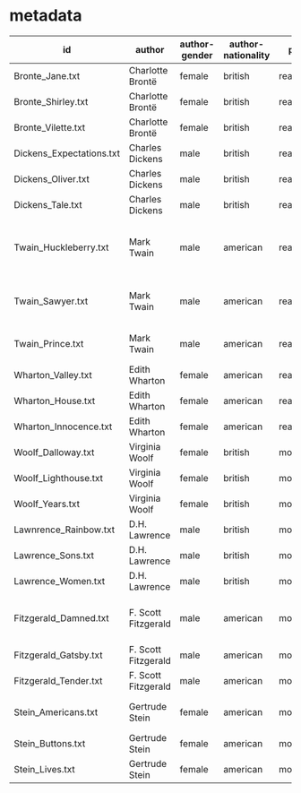 # metadata

| id                      | author               | author-gender | author-nationality | period     | title                           | year |
| ----------------------- | -------------------- | ------------- | ------------------ | ---------- | ------------------------------- | ---- |
| Bronte_Jane.txt         | Charlotte Brontë     | female        | british            | realism    | Jane Eyre                       | 1847 |
| Bronte_Shirley.txt      | Charlotte Brontë     | female        | british            | realism    | Shirley                         | 1849 |
| Bronte_Vilette.txt      | Charlotte Brontë     | female        | british            | realism    | Vilette                         | 1853 |
| Dickens_Expectations.txt | Charles Dickens      | male          | british            | realism    | Great Expectations              | 1861 |
| Dickens_Oliver.txt      | Charles Dickens      | male          | british            | realism    | Oliver Twist                    | 1838 |
| Dickens_Tale.txt        | Charles Dickens      | male          | british            | realism    | A Tale Two Cities               | 1859 |
| Twain_Huckleberry.txt   | Mark Twain           | male          | american           | realism    | The Adventures of Huckleberry Finn | 1884 |
| Twain_Sawyer.txt        | Mark Twain           | male          | american           | realism    | The Adventures of Tom Sawyer   | 1876 |
| Twain_Prince.txt        | Mark Twain           | male          | american           | realism    | The Prince and the Pauper      | 1881 |
| Wharton_Valley.txt      | Edith Wharton        | female        | american           | realism    | The Valley of Decision         | 1902 |
| Wharton_House.txt       | Edith Wharton        | female        | american           | realism    | The House of Mirth             | 1905 |
| Wharton_Innocence.txt   | Edith Wharton        | female        | american           | realism    | The Age of Innocence           | 1920 |
| Woolf_Dalloway.txt      | Virginia Woolf       | female        | british            | modernism | Mrs. Dalloway                   | 1925 |
| Woolf_Lighthouse.txt    | Virginia Woolf       | female        | british            | modernism | To the Lighthouse               | 1927 |
| Woolf_Years.txt         | Virginia Woolf       | female        | british            | modernism | The Years                       | 1937 |
| Lawnrence_Rainbow.txt   | D.H. Lawrence        | male          | british            | modernism | The Rainbow                     | 1915 |
| Lawrence_Sons.txt       | D.H. Lawrence        | male          | british            | modernism | Sons and Lovers                 | 1913 |
| Lawrence_Women.txt      | D.H. Lawrence        | male          | british            | modernism | Women in Love                   | 1920 |
| Fitzgerald_Damned.txt   | F. Scott Fitzgerald  | male          | american           | modernism | The Beautiful and the Damned    | 1922 |
| Fitzgerald_Gatsby.txt   | F. Scott Fitzgerald  | male          | american           | modernism | The Great Gatsby                | 1925 |
| Fitzgerald_Tender.txt   | F. Scott Fitzgerald  | male          | american           | modernism | Tender is the Night             | 1934 |
| Stein_Americans.txt     | Gertrude Stein       | female        | american           | modernism | The Making of Americans         | 1925 |
| Stein_Buttons.txt       | Gertrude Stein       | female        | american           | modernism | Tender Buttons                  | 1914 |
| Stein_Lives.txt         | Gertrude Stein       | female        | american           | modernism | Three Lives                     | 1909 |

